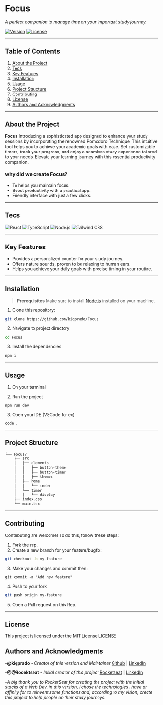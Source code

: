 # Focus

*A perfect companion to manage time on your important study journey.*

[![Version](https://img.shields.io/badge/version-1.0.0-blue.svg)](https://shields.io/)
[![License](https://img.shields.io/badge/license-MIT-green.svg)](LICENSE)

---

## Table of Contents
1. [About the Project](#about-the-project)
2. [Tecs](#tecs)
3. [Key Features](#key-features)
4. [Installation](#installation)
5. [Usage](#usage)
6. [Project Structure](#project-structure)
7. [Contributing](#contributing)
8. [License](#license)
9. [Authors and Acknowledgments](#authors-and-akcnowledgments)

---

## About the Project

**Focus**  Introducing a sophisticated app designed to enhance your study sessions by incorporating the renowned Pomodoro Technique. 
This intuitive tool helps you to achieve your academic goals with ease. Set customizable timers, track your progress, and enjoy a seamless study experience tailored to your needs. Elevate your learning journey with this essential productivity companion.

### why did we create Focus?
- To helps you maintain focus.
- Boost productivity with a practical app.
- Friendly interface with just a few clicks.

---

## Tecs
![React](https://img.shields.io/badge/React-20232A?style=for-the-badge&logo=react&logoColor=61DAFB)
![TypeScript](https://img.shields.io/badge/TypeScript-007ACC?style=for-the-badge&logo=typescript&logoColor=white)
![Node.js](https://img.shields.io/badge/Node.js-339933?style=for-the-badge&logo=nodedotjs&logoColor=white)
![Tailwind CSS](https://img.shields.io/badge/Tailwind_CSS-38B2AC?style=for-the-badge&logo=tailwind-css&logoColor=white)

---

## Key Features

- Provides a personalized counter for your study journey.
- Offers nature sounds, proven to be relaxing to human ears.
- Helps you achieve your daily goals with precise timing in your routine.

---

## Installation

> **Prerequisites**
> Make sure to install [Node.js](https://nodejs.org/) installed on your machine.

1. Clone this repository:
  ```bash
  git clone https://github.com/kiqprado/Focus
  ```
2. Navigate to project directory
  ```bash
  cd Focus
  ```
3. Install the dependencies
  ```bash
  npm i
  ```

---

## Usage

1. On your terminal

2. Run the project
  ```
  npm run dev
  ```
3. Open your IDE (VSCode for ex)
  ```
  code .
  ```

---

## Project Structure

```sh
└── Focus/
    ├── src
    │   ├── elements
    │   │   ├── button-theme
    │   │   ├── button-timer
    │   │   ├── themes
    │   ├── home
    │   │   └── index  
    │   └── timer
    │   │   └── display  
    ├── index.css
    └── main.tsx
```

---

## Contributing

Contributing are welcome!
To do this, follow these steps:

1. Fork the rep.
2. Create a new branch for your feature/bugfix:
  ```bash
  git checkout -b my-feature
  ```
3. Make your changes and commit then:
  ```
  git commit -m "Add new feature"
  ```
4. Push to your fork
  ```bash
  git push origin my-feature
  ```
5. Open a Pull request on this Rep.

---

## License

This project is licensed under the MIT License.[LICENSE](LICENSE)

## Authors and Acknowledgments

-**@kiqprado** - *Creator of this version and Maintainer*
[Github](https://github.com/kiqprado) | [LinkedIn](https://www.linkedin.com/in/kaiqueprado/)

-**@@Rocektseat** - *Initial creator of this project*
[Rocketseat](https://www.rocketseat.com.br/) | [LinkedIn](https://www.linkedin.com/school/rocketseat)

-*A big thank you to RocketSeat for creating the project with the initial stacks of a Web Dev. In this version, I chose the technologies I have an affinity for to reinvent some functions and, according to my vision, create this project to help people on their study journeys.*